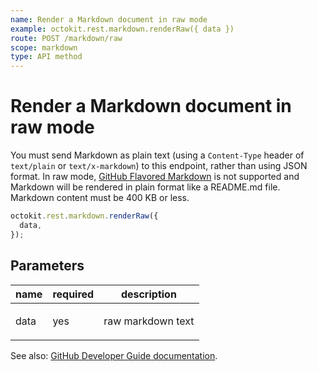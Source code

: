 ```yaml
---
name: Render a Markdown document in raw mode
example: octokit.rest.markdown.renderRaw({ data })
route: POST /markdown/raw
scope: markdown
type: API method
---
```


# Render a Markdown document in raw mode

You must send Markdown as plain text (using a `Content-Type` header of `text/plain` or `text/x-markdown`) to this endpoint, rather than using JSON format. In raw mode, [GitHub Flavored Markdown](https://github.github.com/gfm/) is not supported and Markdown will be rendered in plain format like a README.md file. Markdown content must be 400 KB or less.

```js
octokit.rest.markdown.renderRaw({
  data,
});
```

## Parameters

<table>
  <thead>
    <tr>
      <th>name</th>
      <th>required</th>
      <th>description</th>
    </tr>
  </thead>
  <tbody>
    <tr><td>data</td><td>yes</td><td>

raw markdown text

</td></tr>
  </tbody>
</table>

See also: [GitHub Developer Guide documentation](https://docs.github.com/enterprise-cloud@latest//rest/reference/markdown#render-a-markdown-document-in-raw-mode).
